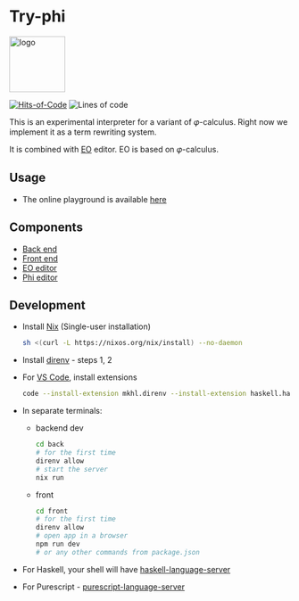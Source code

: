 # Try-phi

<img alt="logo" src="https://www.objectionary.com/cactus.svg" height="100px" />

[![Hits-of-Code](https://hitsofcode.com/github/objectionary/try-phi?branch=main)](https://hitsofcode.com/view/github/objectionary/try-phi?branch=main)
![Lines of code](https://img.shields.io/tokei/lines/github/objectionary/try-phi?style=flat-square)

This is an experimental interpreter for a variant of 𝜑-calculus.
Right now we implement it as a term rewriting system.

It is combined with [EO](https://github.com/objectionary/eo) editor. EO is based on 𝜑-calculus.

## Usage

- The online playground is available [here](https://www.objectionary.com/try-phi/?editor=phi&snippet=%5B%0A%20%20a%20-%3E%203%2C%0A%20%20b%20-%3E%20%5E0.a%0A%5D.b)

## Components

- [Back end](./back/)
- [Front end](./front/)
- [EO editor](https://github.com/br4ch1st0chr0n3/eo-editor)
- [Phi editor](https://github.com/br4ch1st0chr0n3/phi-editor)

## Development

- Install [Nix](https://nixos.org/download.html) (Single-user installation)
  ```sh
  sh <(curl -L https://nixos.org/nix/install) --no-daemon
  ```

- Install [direnv](https://nix.dev/tutorials/declarative-and-reproducible-developer-environments#direnv-automatically-activating-the-environment-on-directory-change) - steps 1, 2

- For [VS Code](https://code.visualstudio.com/), install extensions
  ```sh
  code --install-extension mkhl.direnv --install-extension haskell.haskell --install-extension nwolverson.ide-purescript
  ```

- In separate terminals:
  - backend dev
    ```sh
    cd back
    # for the first time
    direnv allow
    # start the server
    nix run
    ```
  - front
    ```sh
    cd front
    # for the first time
    direnv allow
    # open app in a browser
    npm run dev
    # or any other commands from package.json
    ```

- For Haskell, your shell will have [haskell-language-server](https://github.com/haskell/haskell-language-server)
- For Purescript - [purescript-language-server](https://github.com/nwolverson/purescript-language-server)